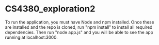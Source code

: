 # CS4380_exploration2

To run the application, you must have Node and npm installed. Once these are installed and the repo is cloned, run "npm install" to install all required dependencies. Then run "node app.js" and you will be able to see the app running at localhost:3000.
